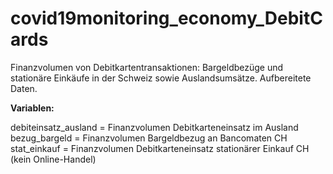 # covid19monitoring_economy_DebitCards

Finanzvolumen von Debitkartentransaktionen: Bargeldbezüge und stationäre Einkäufe in der Schweiz sowie  Auslandsumsätze. Aufbereitete Daten.

<strong>Variablen:</strong>

debiteinsatz_ausland = Finanzvolumen Debitkarteneinsatz im Ausland<br>
bezug_bargeld = Finanzvolumen Bargeldbezug an Bancomaten CH<br>
stat_einkauf = Finanzvolumen Debitkarteneinsatz stationärer Einkauf CH (kein Online-Handel)
